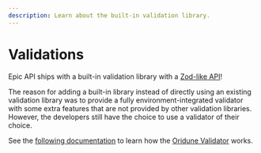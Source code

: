 ```yaml
---
description: Learn about the built-in validation library.
---
```


# Validations

Epic API ships with a built-in validation library with a [Zod-like API](https://zod.dev/)!

The reason for adding a built-in library instead of directly using an existing validation library was to provide a fully environment-integrated validator with some extra features that are not provided by other validation libraries. However, the developers still have the choice to use a validator of their choice.

See the [following documentation](https://validator.oridune.com/) to learn how the [Oridune Validator](https://jsr.io/@oridune/validator) works.
